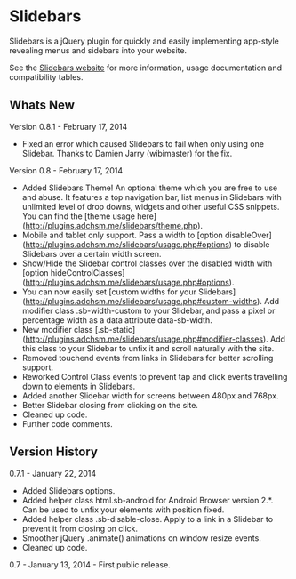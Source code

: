 Slidebars
=========

Slidebars is a jQuery plugin for quickly and easily implementing app-style revealing menus and sidebars into your website.

See the [Slidebars website](http://plugins.adchsm.me/slidebars) for more information, usage documentation and compatibility tables.

Whats New
---------

Version 0.8.1 - February 17, 2014

* Fixed an error which caused Slidebars to fail when only using one Slidebar. Thanks to Damien Jarry (wibimaster) for the fix.

Version 0.8 - February 17, 2014

* Added Slidebars Theme! An optional theme which you are free to use and abuse. It features a top navigation bar, list menus in Slidebars with unlimited level of drop downs, widgets and other useful CSS snippets. You can find the [theme usage here] (http://plugins.adchsm.me/slidebars/theme.php).
* Mobile and tablet only support. Pass a width to [option disableOver] (http://plugins.adchsm.me/slidebars/usage.php#options) to disable Slidebars over a certain width screen.
* Show/Hide the Slidebar control classes over the disabled width with [option hideControlClasses] (http://plugins.adchsm.me/slidebars/usage.php#options).
* You can now easily set [custom widths for your Slidebars] (http://plugins.adchsm.me/slidebars/usage.php#custom-widths). Add modifier class .sb-width-custom to your Slidebar, and pass a pixel or percentage width as a data attribute data-sb-width.
* New modifier class [.sb-static] (http://plugins.adchsm.me/slidebars/usage.php#modifier-classes). Add this class to your Slidebar to unfix it and scroll naturally with the site.
* Removed touchend events from links in Slidebars for better scrolling support.
* Reworked Control Class events to prevent tap and click events travelling down to elements in Slidebars.
* Added another Slidebar width for screens between 480px and 768px.
* Better Slidebar closing from clicking on the site.
* Cleaned up code.
* Further code comments.

Version History
---------------

0.7.1 - January 22, 2014

* Added Slidebars options.
* Added helper class html.sb-android for Android Browser version 2.*. Can be used to unfix your elements with position fixed.
* Added helper class .sb-disable-close. Apply to a link in a Slidebar to prevent it from closing on click.
* Smoother jQuery .animate() animations on window resize events.
* Cleaned up code.

0.7 - January 13, 2014 - First public release.
